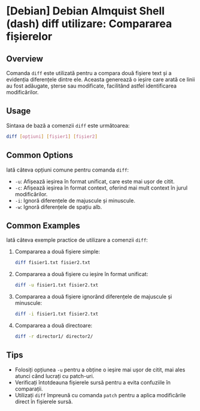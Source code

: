 # [Debian] Debian Almquist Shell (dash) diff utilizare: Compararea fișierelor

## Overview
Comanda `diff` este utilizată pentru a compara două fișiere text și a evidenția diferențele dintre ele. Aceasta generează o ieșire care arată ce linii au fost adăugate, șterse sau modificate, facilitând astfel identificarea modificărilor.

## Usage
Sintaxa de bază a comenzii `diff` este următoarea:

```bash
diff [opțiuni] [fișier1] [fișier2]
```

## Common Options
Iată câteva opțiuni comune pentru comanda `diff`:

- `-u`: Afișează ieșirea în format unificat, care este mai ușor de citit.
- `-c`: Afișează ieșirea în format context, oferind mai mult context în jurul modificărilor.
- `-i`: Ignoră diferențele de majuscule și minuscule.
- `-w`: Ignoră diferențele de spațiu alb.

## Common Examples
Iată câteva exemple practice de utilizare a comenzii `diff`:

1. Compararea a două fișiere simple:
   ```bash
   diff fisier1.txt fisier2.txt
   ```

2. Compararea a două fișiere cu ieșire în format unificat:
   ```bash
   diff -u fisier1.txt fisier2.txt
   ```

3. Compararea a două fișiere ignorând diferențele de majuscule și minuscule:
   ```bash
   diff -i fisier1.txt fisier2.txt
   ```

4. Compararea a două directoare:
   ```bash
   diff -r director1/ director2/
   ```

## Tips
- Folosiți opțiunea `-u` pentru a obține o ieșire mai ușor de citit, mai ales atunci când lucrați cu patch-uri.
- Verificați întotdeauna fișierele sursă pentru a evita confuziile în comparații.
- Utilizați `diff` împreună cu comanda `patch` pentru a aplica modificările direct în fișierele sursă.